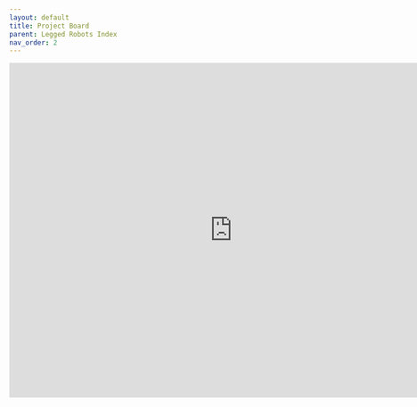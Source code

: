 ```yaml
---
layout: default
title: Project Board
parent: Legged Robots Index
nav_order: 2
---
```


<iframe src="https://trello.com/b/ueFX2g9s.html" frameBorder="0" width="800" height="600"></iframe>

